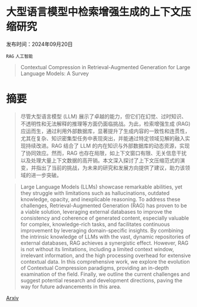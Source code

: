 # 大型语言模型中检索增强生成的上下文压缩研究

发布时间：2024年09月20日

`RAG` `人工智能`

> Contextual Compression in Retrieval-Augmented Generation for Large Language Models: A Survey

# 摘要

> 尽管大型语言模型 (LLM) 展示了卓越的能力，但它们在幻觉、过时知识、不透明性和无法解释的推理等方面仍面临挑战。为此，检索增强生成 (RAG) 应运而生，通过利用外部数据库，显著提升了生成内容的一致性和连贯性，尤其在复杂、知识密集型任务中表现突出，并能通过特定领域见解的融入实现持续改进。RAG 结合了 LLM 的内在知识与外部数据库的动态资源，实现了协同效应。然而，RAG 也存在局限，如上下文窗口有限、无关信息干扰以及处理大量上下文数据的高开销。本文深入探讨了上下文压缩范式的演变，并指出了当前的挑战，为未来的研究和发展方向提供了建议，助力该领域的进一步突破。

> Large Language Models (LLMs) showcase remarkable abilities, yet they struggle with limitations such as hallucinations, outdated knowledge, opacity, and inexplicable reasoning. To address these challenges, Retrieval-Augmented Generation (RAG) has proven to be a viable solution, leveraging external databases to improve the consistency and coherence of generated content, especially valuable for complex, knowledge-rich tasks, and facilitates continuous improvement by leveraging domain-specific insights. By combining the intrinsic knowledge of LLMs with the vast, dynamic repositories of external databases, RAG achieves a synergistic effect. However, RAG is not without its limitations, including a limited context window, irrelevant information, and the high processing overhead for extensive contextual data. In this comprehensive work, we explore the evolution of Contextual Compression paradigms, providing an in-depth examination of the field. Finally, we outline the current challenges and suggest potential research and development directions, paving the way for future advancements in this area.

[Arxiv](https://arxiv.org/abs/2409.13385)